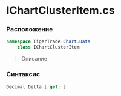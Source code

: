 
# IChartClusterItem.cs
### Расположение
```csharp
namespace TigerTrade.Chart.Data  
    class IChartClusterItem
```

> Описание

### Синтаксис
```csharp
Decimal Delta { get; }
```

